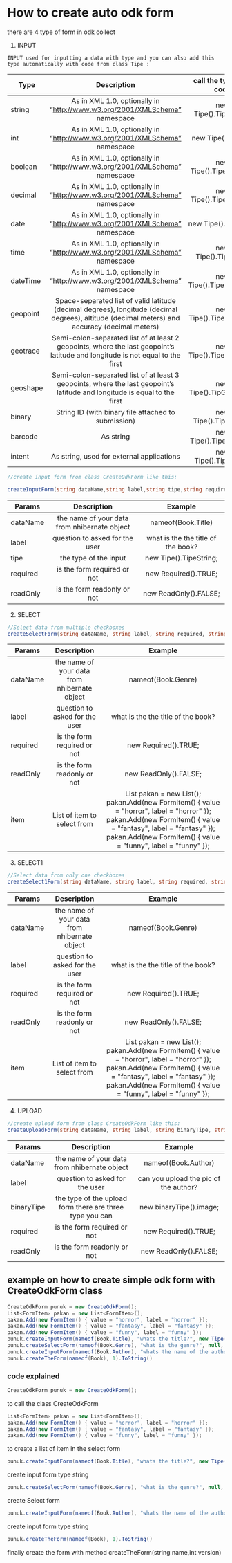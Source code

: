 # How to create auto odk form
there are 4 type of form in odk collect 
1. INPUT
 ```
 INPUT used for inputting a data with type and you can also add this type automatically with code from class Tipe :
 ```
 | Type       | Description     | call the type with code| 
| ------------- |:-------------:| :-------------:| 
| string      | As in XML 1.0, optionally in “http://www.w3.org/2001/XMLSchema” namespace | new Tipe().TipeString;
| int      | As in XML 1.0, optionally in “http://www.w3.org/2001/XMLSchema” namespace      |   new Tipe().TipeInt;
|boolean  | As in XML 1.0, optionally in “http://www.w3.org/2001/XMLSchema” namespace      | new Tipe().TipeBoolean;
|decimal|As in XML 1.0, optionally in “http://www.w3.org/2001/XMLSchema” namespace|new Tipe().TipeDecimal;
|date|As in XML 1.0, optionally in “http://www.w3.org/2001/XMLSchema” namespace|new Tipe().TipeDate;
|time|As in XML 1.0, optionally in “http://www.w3.org/2001/XMLSchema” namespace|new Tipe().TipeTime;
|dateTime|As in XML 1.0, optionally in “http://www.w3.org/2001/XMLSchema” namespace|new Tipe().TipeDateTime;
|geopoint|Space-separated list of valid latitude (decimal degrees), longitude (decimal degrees), altitude (decimal meters) and accuracy (decimal meters)|new Tipe().TipeGeopoint;
|geotrace|Semi-colon-separated list of at least 2 geopoints, where the last geopoint’s latitude and longitude is not equal to the first| new Tipe().TipeGeotrace; 	
|geoshape|Semi-colon-separated list of at least 3 geopoints, where the last geopoint’s latitude and longitude is equal to the first|new Tipe().TipGeoshape;
|binary|String ID (with binary file attached to submission)|new Tipe().TipeBinary;
|barcode|As string|new Tipe().TipeBarcode;
|intent|As string, used for external applications|new Tipe().TipeIntent;

```csharp
//create input form from class CreateOdkForm like this:

createInputForm(string dataName,string label,string tipe,string required,string readOnly)
```
| Params       | Description     | Example| 
| ------------- |:-------------:| :-------------:|
|dataName|the name of your data from nhibernate object|nameof(Book.Title)|
|label|question to asked for  the user|what is the the title of the book?|
|tipe|the type of the input |new Tipe().TipeString;|
|required|is the form required or not |new Required().TRUE;|
|readOnly|is the form readonly or not |new ReadOnly().FALSE;|

2. SELECT
```csharp
//Select data from multiple checkboxes
createSelectForm(string dataName, string label, string required, string readOnly, List<FormItem> item) 
```
| Params       | Description     | Example| 
| ------------- |:-------------:| :-------------:|
|dataName|the name of your data from nhibernate object|nameof(Book.Genre)|
|label|question to asked for  the user|what is the the title of the book?|
|required|is the form required or not |new Required().TRUE;|
|readOnly|is the form readonly or not |new ReadOnly().FALSE;|
|item|List of item to select from | List<FormItem> pakan = new List<FormItem>();               pakan.Add(new FormItem() { value = "horror", label = "horror" });               pakan.Add(new FormItem() { value = "fantasy", label = "fantasy" });                pakan.Add(new FormItem() { value = "funny", label = "funny" });|

3. SELECT1
```csharp
//Select data from only one checkboxes
createSelect1Form(string dataName, string label, string required, string readOnly, List<FormItem> item) 
```
| Params       | Description     | Example| 
| ------------- |:-------------:| :-------------:|
|dataName|the name of your data from nhibernate object|nameof(Book.Genre)|
|label|question to asked for  the user|what is the the title of the book?|
|required|is the form required or not |new Required().TRUE;|
|readOnly|is the form readonly or not |new ReadOnly().FALSE;|
|item|List of item to select from | List<FormItem> pakan = new List<FormItem>();               pakan.Add(new FormItem() { value = "horror", label = "horror" });               pakan.Add(new FormItem() { value = "fantasy", label = "fantasy" });                pakan.Add(new FormItem() { value = "funny", label = "funny" });|
4. UPLOAD
```csharp
//create upload form from class CreateOdkForm like this:
createUploadForm(string dataName, string label, string binaryTipe, string required, string readOnly)
```
| Params       | Description     | Example| 
| ------------- |:-------------:| :-------------:|
|dataName|the name of your data from nhibernate object|nameof(Book.Author)|
|label|question to asked for  the user|can you upload the pic of the author?|
|binaryTipe|the type of the upload form there are three type you can  |new binaryTipe().image;|
|required|is the form required or not |new Required().TRUE;|
|readOnly|is the form readonly or not |new ReadOnly().FALSE;|


## example on how to create simple odk form with CreateOdkForm class
```csharp
CreateOdkForm punuk = new CreateOdkForm();
List<FormItem> pakan = new List<FormItem>();
pakan.Add(new FormItem() { value = "horror", label = "horror" });
pakan.Add(new FormItem() { value = "fantasy", label = "fantasy" });
pakan.Add(new FormItem() { value = "funny", label = "funny" });
punuk.createInputForm(nameof(Book.Title), "whats the title?", new Tipe().TipeString, new Required().TRUE, null);
punuk.createSelectForm(nameof(Book.Genre), "what is the genre?", null, null, pakan);
punuk.createInputForm(nameof(Book.Author), "whats the name of the author?", new Tipe().TipeString, new Required().TRUE, null);
punuk.createTheForm(nameof(Book), 1).ToString()
```

### code explained
```csharp
CreateOdkForm punuk = new CreateOdkForm();
```
to call the class CreateOdkForm

```csharp
List<FormItem> pakan = new List<FormItem>();
pakan.Add(new FormItem() { value = "horror", label = "horror" });
pakan.Add(new FormItem() { value = "fantasy", label = "fantasy" });
pakan.Add(new FormItem() { value = "funny", label = "funny" });
```
to create a list of item in the select form

```csharp
punuk.createInputForm(nameof(Book.Title), "whats the title?", new Tipe().TipeString, new Required().TRUE, null);
```
create input form type string
```csharp
punuk.createSelectForm(nameof(Book.Genre), "what is the genre?", null, null, pakan);
```
create Select form 
```csharp
punuk.createInputForm(nameof(Book.Author), "whats the name of the author?", new Tipe().TipeString, new Required().TRUE, null);
```
create input  form type string 
```csharp
punuk.createTheForm(nameof(Book), 1).ToString()
```
finally create the form with method createTheForm(string name,int version)


